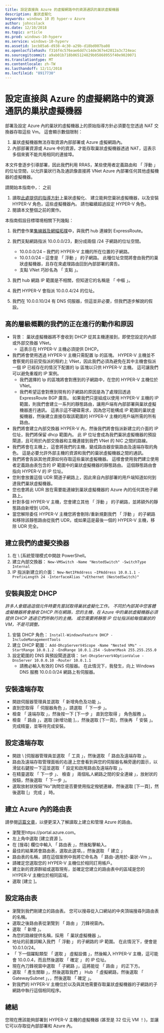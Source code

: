 ```yaml
---
title: 設定直接與 Azure 的虛擬網路中的資源通訊的巢狀虛擬機器
description: 巢狀虛擬化
keywords: windows 10 的 hyper-v Azure
author: johncslack
ms.date: 12/10/2018
ms.topic: article
ms.prod: windows-10-hyperv
ms.service: windows-10-hyperv
ms.assetid: 1ecb85a6-d938-4c30-a29b-d18bd007ba08
ms.openlocfilehash: f316f4c576eae6dd7c14de367e42012a3c724eac
ms.sourcegitcommit: a9ab01b718b065124829b05868955f40e9020071
ms.translationtype: MT
ms.contentlocale: zh-TW
ms.lasthandoff: 12/11/2018
ms.locfileid: "8917730"
---
```

# <a name="configuring-nested-vms-to-communicate-directly-with-resources-in-an-azure-virtual-network"></a>設定直接與 Azure 的虛擬網路中的資源通訊的巢狀虛擬機器

部署及設定 Azure 內的巢狀的虛擬機器上的原始指導方針必須要在您透過 NAT 交換器存取這些 Vm。 這會顯示數個限制：

1. 巢狀虛擬機器無法存取資源內部部署或 Azure 虛擬網路內。
2. 內部部署資源或 Azure 中的資源，才能存取巢狀虛擬機器透過 NAT，這表示多個來賓不能共用相同的連接埠。

本文件會逐步引導部署，因此我們利用 RRAS，某些使用者定義路由和 「 浮動 」 的位址空間，以允許巢狀行為及通訊像直接將 VNet Azure 內部署任何其他虛擬機器的虛擬機器。

請開始本指南中，： 之前

1. 讀取[此處提供的指導方針](https://docs.microsoft.com/en-us/azure/virtual-machines/windows/nested-virtualization)上巢狀虛擬化、 建立能夠您巢狀虛擬機器，以及安裝 HYPER-V 角色，這些虛擬機器內。 請勿繼續超過設定 HYPER-V 角色。
2. 閱讀本文整個之前的實作。

本指南假設目標環境相關下列幾點：

1. 我們會作業[集線器及網幅拓撲](https://docs.microsoft.com/en-us/azure/architecture/reference-architectures/hybrid-networking/hub-spoke)中，與我們 hub 連線到 ExpressRoute。
1. 我們支點網路指派 10.0.0.0/23，劃分成兩個 /24 子網路的位址空間。
    * 10.0.0.0/24 – 我們的 HYPER-V 主機的所在位置的子網路。
    * 10.0.1.0/24 – 這會是 「 浮動 」 的子網路。 此種位址空間將會由我們的巢狀虛擬機器，且存在來處理路由回到內部部署的廣告。
    * 支點 VNet 巧妙名為 「 支點 」。

1. 我們 hub 網路 IP 範圍是不相關，但知道它的名稱是 「 中樞 」。
1. 我們 HYPER-V 會指派 10.0.0.4/24 的位址。
1. 我們在 10.0.0.10/24 有 DNS 伺服器，但這並非必要，但我們逐步解說的假設。

## <a name="high-level-overview-of-what-were-doing-and-why"></a>高的層級概觀的我們的正在進行的動作和原因

* 背景： 巢狀虛擬機器將不會收到 DHCP 從其主機連接到，即使您設定的內部或外部交換器 VNet。 
  * 這表示在 HYPER-V 主機必須提供 DHCP。
* 我們將會使用透過 HYPER-V 主機只需配置 Ip 的區塊。  HYPER-V 主機並不會察覺的目前受指派的租約上 VNet，因此我們必須為避免在其中主機會指派一個 IP 已經存在的情況下配置的 Ip 區塊以只供 HYPER-V 主機。 這可讓我們可以避免重複的 IP 案例。 
  * 我們選擇的 Ip 的區塊將會對應到的子網路中，在您的 HYPER-V 主機位於 VNet。
  * 我們希望這會對應到現有的子網路的原因是為了處理回透過 ExpressRoute BGP 廣告。 如果我們只是組成以使用 HYPER-V 主機的 IP 範圍，則我們會建立一系列的靜態路由，讓用戶端有內部部署與巢狀虛擬機器進行通訊。 這表示這不硬碟需求，因為您可能構成 IP 範圍的巢狀虛擬機器，然後建立直接存取該範圍的 HYPER-V 主機的用戶端所需的所有路由。
* 我們將會建立內部交換器 HYPER-V 內，然後我們將會指派新建立的介面的 IP 位址，我們將保留 dhcp 範圍內。 此 IP 位址會成為我們巢狀虛擬機器的預設閘道，且可用於內部交換器和主機連接到我們 VNet 的 NIC 之間的路線。
* 我們將會在主機上，這會將我們的主機，變成路由器安裝路由及遠端存取的角色。  這是必要允許外部主機的資源和我們的巢狀虛擬機器之間的通訊。
* 我們將會告訴其他資源如何存取這些巢狀虛擬機器。 這樣會使用我們建立使用者定義路由表包含的 IP 範圍中的巢狀虛擬機器的靜態路由。 這個靜態路由會指向 HYPER-V 的 IP 位址。
* 您則會放置這個 UDR 閘道子網路上，因此來自內部部署的用戶端知道如何到達我們巢狀虛擬機器。
* 您也會將此 UDR 放在需要能連線到巢狀虛擬機器的 Azure 內的任何其他子網路上。
* 針對多個 HYPER-V 主機，您會建立其他 「 浮動 」 的子網路，並將額外的靜態路由新增到 UDR。
* 當您解除委任 HYPER-V 主機您將會刪除/重新規劃我們 「 浮動 」 的子網路和移除該靜態路由從我們 UDR，或如果這是最後一個的 HYPER-V 主機，移除 UDR 完全。

## <a name="creating-our-virtual-switch"></a>建立我們的虛擬交換器

1. 在 \ [系統管理模式中開啟 PowerShell。
2. 建立內部交換器： `New-VMSwitch -Name "NestedSwitch" -SwitchType Internal`
3. IP 指派新建立的介面： `New-NetIPAddress –IPAddress 10.0.1.1 -PrefixLength 24 -InterfaceAlias "vEthernet (NestedSwitch)"`

## <a name="install-and-configure-dhcp"></a>安裝與設定 DHCP

*許多人會錯過這個元件時要先嘗試取得巢狀虛擬化工作。 不同於內部其中您客體虛擬機器將會接收 DHCP 所在網路，您的主機，在 Azure 中的巢狀虛擬機器必須提供 DHCP 透過它們所執行的主機。 或您需要將靜態 IP 位址指派給每個巢狀的 VM，不是可調整。*

1. 安裝 DHCP 角色： `Install-WindowsFeature DHCP -IncludeManagementTools`
2. 建立 DHCP 範圍： `Add-DhcpServerV4Scope -Name "Nested VMs" -StartRange 10.0.1.2 -EndRange 10.0.1.254 -SubnetMask 255.255.255.0`
3. 設定範圍的 DNS 與預設閘道選項： `Set-DhcpServerV4OptionValue -DnsServer 10.0.0.10 -Router 10.0.1.1`
    * 請務必輸入有效的 DNS 伺服器。 在此情況下，我發生，向上 Windows DNS 服務 10.0.0.0/24 網路上有伺服器。

## <a name="installing-remote-access"></a>安裝遠端存取

* 開啟伺服器管理員並選取 「 新增角色及功能 」。
* 直到您取得 「 伺服器角色 」，請選取 「 下一步 」。
* 檢查 「 遠端存取 」，然後按一下 [下一步 」 直到您取得 」 角色服務 」。
* 檢查 「 路由 」，選取 [新增功能 \]，，然後選取 [下一頁]，然後再 「 安裝 」。 完成精靈，並等待完成安裝。

## <a name="configuring-remote-access"></a>設定遠端存取

* 開啟 \ [伺服器管理員並選取 「 工具 」，然後選取 「 路由及遠端存取 」。
* 路由及遠端存取管理面板的右邊上您會看到與您的伺服器名稱旁邊的圖示，以滑鼠右鍵按一下這並選取 「 設定和啟用路由及遠端存取 」。
* 在精靈選取 「 下一步 」、 檢查 」 兩個私人網路之間的安全連線 」，放射狀的按鈕，然後選取 「 下一步 」。
* 選取放射狀按鈕"No"詢問您是否要使用指定撥號連線，然後選取 [下一頁]，然後選取 [」 完成 」 時。

## <a name="creating-a-route-table-within-azure"></a>建立 Azure 內的路由表

請參閱[這篇文章](https://docs.microsoft.com/en-us/azure/virtual-network/tutorial-create-route-table-portal)，以便更深入了解讀取上建立和管理 Azure 的路由。

* 瀏覽至https://portal.azure.com。
* 左上角中選取 [建立資源 \]。
* 在 [搜尋] 欄位中輸入 「 路由表 」，然後點擊輸入。
* 最佳的結果將會路由表，選取此選項，，然後選取 「 建立 」
* 路由表的名稱，請在這個案例中我將它命名為 「 路由-適用於-巢狀-Vm 」。
* 請確定您選取您的 HYPER-V 主機位於相同訂用帳戶。
* 建立新的資源群組或選取現有，並確定您建立的路由表中的區域是您的 HYPER-V 主機位於相同區域。
* 選取 [建立 \]。

## <a name="configuring-the-route-table"></a>設定路由表

* 瀏覽到我們剛建立的路由表。 您可以搜尋從入口網站的中央頂端搜尋列路由表的名稱。
* 選取之後路由表從瀏覽到 「 路由 」 刀鋒視窗內。
* 選取 「 新增 」。
* 為您的路線提供名稱，採用 「 巢狀虛擬機器 」。
* 地址的前置詞輸入我們 「 浮動 」 的子網路的 IP 範圍。 在此情況下，便會是 10.0.1.0/24。
* 「 下一個躍點類型 「 選取 」 虛擬設備 」，然後輸入 HYPER-V 主機，這可能會 10.0.0.4，而且然後選取 「 確定 」 的 IP 位址。
* 現在內刀鋒視窗中選取 「 子網路 」，這將能從 「 路由 」 的正下方。
* 選取 「 產生關聯 」，然後選取我們 」 Hub 「 虛擬網路，然後選取 「 GatewaySubnet 」，，然後選取 「 確定 」。
* 對我們的 HYPER-V 主機位於以及與其他需要存取巢狀虛擬機器的子網路的子網路中執行這個相同程序。

## <a name="conclusion"></a>總結

您現在應該能夠部署到 HYPER-V 主機的虛擬機器 (甚至是 32 位元 VM ！)，並讓它可以存取從內部部署和 Azure 內。